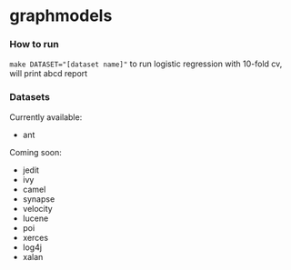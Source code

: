 # graphmodels

### How to run

`make DATASET="[dataset name]"` to run logistic regression with 10-fold cv, will print abcd report

### Datasets

Currently available:  
* ant

Coming soon:  
* jedit
* ivy
* camel
* synapse
* velocity
* lucene
* poi
* xerces
* log4j
* xalan